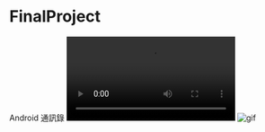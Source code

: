 # FinalProject
Android 通訊錄
![gif](https://raw.githubusercontent.com/Berry85/FinalProject/blob/b0043f6dc07830b2c5b403d65150e151fd9b3035/%E6%BC%94%E7%A4%BA%E8%A6%96%E9%A0%BB.mp4)
![gif](https://raw.githubusercontent.com/Berry85/FinalProject/a3d911e5c88e1f2d8b920d0f7b530150158780b0/demo.gif)